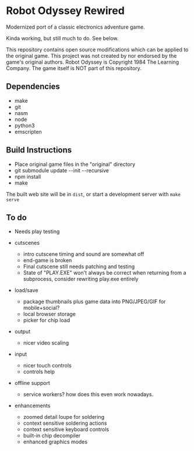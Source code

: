 Robot Odyssey Rewired
=====================

Modernized port of a classic electronics adventure game.

Kinda working, but still much to do. See below.

This repository contains open source modifications which can be applied to the original game. This project was not created by nor endorsed by the game's original authors. Robot Odyssey is Copyright 1984 The Learning Company. The game itself is NOT part of this repository.


Dependencies
------------

- make
- git
- nasm
- node
- python3
- emscripten


Build Instructions
------------------

- Place original game files in the "original" directory
- git submodule update --init --recursive
- npm install
- make

The built web site will be in `dist`, or start a development server with `make serve`

To do
-----

- Needs play testing

- cutscenes
  - intro cutscene timing and sound are somewhat off
  - end-game is broken
  - Final cutscene still needs patching and testing
  - State of "PLAY.EXE" won't always be correct when returning from a subprocess, consider rewriting play.exe entirely

- load/save
  - package thumbnails plus game data into PNG/JPEG/GIF for mobile+social?
  - local browser storage
  - picker for chip load

- output
  - nicer video scaling

- input
  - nicer touch controls
  - controls help

- offline support
  - service workers? how does this even work nowadays.

- enhancements
  - zoomed detail loupe for soldering
  - context sensitive soldering actions
  - context sensitive keyboard controls
  - built-in chip decompiler
  - enhanced graphics modes

